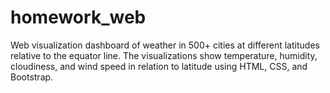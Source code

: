 # homework_web

Web visualization dashboard of weather in 500+ cities at different latitudes relative to the equator line. The visualizations show temperature, humidity, cloudiness, and wind speed in relation to latitude using HTML, CSS, and Bootstrap.
